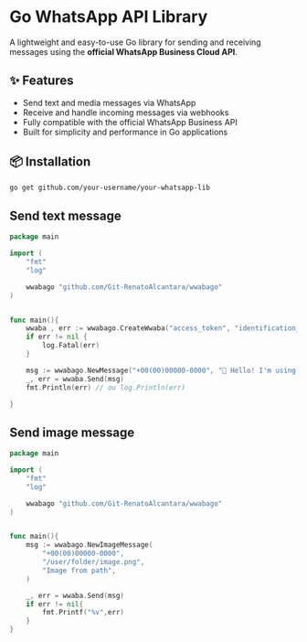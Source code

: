 # Go WhatsApp API Library

A lightweight and easy-to-use Go library for sending and receiving messages using the **official WhatsApp Business Cloud API**.

## ✨ Features

- Send text and media messages via WhatsApp
- Receive and handle incoming messages via webhooks
- Fully compatible with the official WhatsApp Business API
- Built for simplicity and performance in Go applications

## 📦 Installation

```bash
go get github.com/your-username/your-whatsapp-lib
```

## Send text message
```go
package main

import (
	"fmt"
	"log"

	wwabago "github.com/Git-RenatoAlcantara/wwabago"
)


func main(){
	wwaba , err := wwabago.CreateWwaba("access_token", "identification_number_id")
	if err != nil {
		log.Fatal(err)
	}

	msg := wwabago.NewMessage("+00(00)00000-0000", "👋 Hello! I'm using the WWabago library.")
	_, err = wwaba.Send(msg)
	fmt.Println(err) // ou log.Println(err)

}
```
## Send image message

```go
package main

import (
	"fmt"
	"log"

	wwabago "github.com/Git-RenatoAlcantara/wwabago"
)


func main(){
	msg := wwabago.NewImageMessage(
		"+00(00)00000-0000",
		"/user/folder/image.png",
		"Image from path",
	)

	_, err = wwaba.Send(msg)
	if err != nil{
		fmt.Printf("%v",err)
	}
}

```


